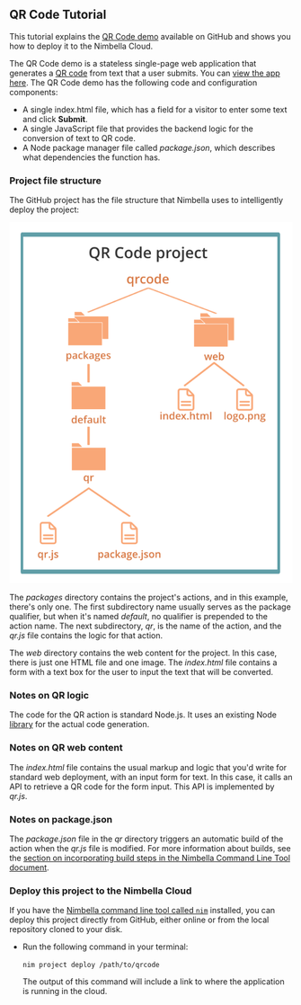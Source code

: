 ## QR Code Tutorial

This tutorial explains the [QR Code demo](https://github.com/nimbella/demo-projects/tree/master/qrcode) available on GitHub and shows you how to deploy it to the Nimbella Cloud.

The QR Code demo is a stateless single-page web application that generates a [QR code](https://en.wikipedia.org/wiki/QR_code) from text that a user submits. You can [view the app here](https://qrdemo-apigcp.nimbella.io).
The QR Code demo has the following code and configuration components:

- A single index.html file, which has a field for a visitor to enter some text and click **Submit**.
- A single JavaScript file that provides the backend logic for the conversion of text to QR code.
- A Node package manager file called *package.json*, which describes what dependencies the function has.

### Project file structure

The GitHub project has the file structure that Nimbella uses to intelligently deploy the project:

![](../images/qrcodetutorial-d1d54d1b.svg)

The *packages* directory contains the project's actions, and in this example, there's only one. The first subdirectory name usually serves as the package qualifier, but when it's named *default*, no qualifier is prepended to the action name. The next subdirectory, *qr*, is the name of the action, and the *qr.js* file contains the logic for that action.

The *web* directory contains the  web content for the project. In this case, there is just one HTML file and one image. The _index.html_ file contains a form with a text box for the user to input the text that will be converted.

### Notes on QR logic

The code for the QR action is standard Node.js. It uses an existing Node [library](https://www.npmjs.com/package/qrcode) for the actual code generation.

### Notes on QR web content

The *index.html* file contains the usual markup and logic that you'd write for standard web deployment, with an input form for text. In this case, it calls an API to retrieve a QR code for the form input. This API is implemented by *qr.js*.

### Notes on package.json
The *package.json* file in the *qr* directory triggers an automatic build of the action when the *qr.js* file is modified. For more information about builds, see the [section on incorporating build steps in the Nimbella Command Line Tool document](https://nimbella.io/downloads/nim/nim.html#incorporating-build-steps-for-actions-and-web-content).

### Deploy this project to the Nimbella Cloud
If you have the [Nimbella command line tool called `nim`](https://nimbella.io/downloads/nim/nim.html#install-the-nimbella-command-line-tool-nim) installed, you can deploy this project directly from GitHub, either online or from the local repository  cloned to your  disk.

- Run the following command in your terminal:

   `nim project deploy /path/to/qrcode`

   The output of this command will include a link to where the application is running in the cloud.
